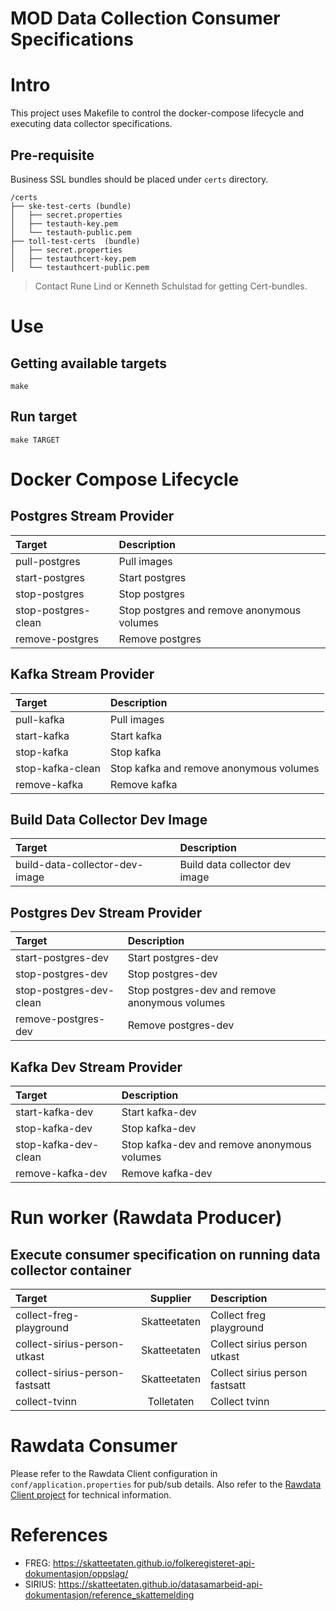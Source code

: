 # MOD Data Collection Consumer Specifications

# Intro

This project uses Makefile to control the docker-compose lifecycle and executing data collector specifications.

## Pre-requisite

Business SSL bundles should be placed under `certs` directory.

```
/certs
├── ske-test-certs (bundle)
│   ├── secret.properties
│   ├── testauth-key.pem
│   └── testauth-public.pem
├── toll-test-certs  (bundle)
│   ├── secret.properties
│   ├── testauthcert-key.pem
│   └── testauthcert-public.pem
```

> Contact Rune Lind or Kenneth Schulstad for getting Cert-bundles.

# Use

## Getting available targets

```
make
```

## Run target

```
make TARGET
```

# Docker Compose Lifecycle

## Postgres Stream Provider

|Target                         |Description                                     |
|:------------------------------|:-----------------------------------------------|
|pull-postgres                  |Pull images                            |
|start-postgres                 |Start postgres                                  |
|stop-postgres                  |Stop postgres                                   |
|stop-postgres-clean            |Stop postgres and remove anonymous volumes      |
|remove-postgres                |Remove postgres                                 |

## Kafka Stream Provider

|Target                         |Description                                     |
|:------------------------------|:-----------------------------------------------|
|pull-kafka                     |Pull images                               |
|start-kafka                    |Start kafka                                     |
|stop-kafka                     |Stop kafka                                      |
|stop-kafka-clean               |Stop kafka and remove anonymous volumes         |
|remove-kafka                   |Remove kafka                                    |

## Build Data Collector Dev Image

|Target                         |Description                                     |
|:------------------------------|:-----------------------------------------------|
|build-data-collector-dev-image |Build data collector dev image                  |

## Postgres Dev Stream Provider

|Target                         |Description                                     |
|:------------------------------|:-----------------------------------------------|
|start-postgres-dev             |Start postgres-dev                              |
|stop-postgres-dev              |Stop postgres-dev                               |
|stop-postgres-dev-clean        |Stop postgres-dev and remove anonymous volumes  |
|remove-postgres-dev            |Remove postgres-dev                             |

## Kafka Dev Stream Provider

|Target                         |Description                                     |
|:------------------------------|:-----------------------------------------------|
|start-kafka-dev                |Start kafka-dev                                 |
|stop-kafka-dev                 |Stop kafka-dev                                  |
|stop-kafka-dev-clean           |Stop kafka-dev and remove anonymous volumes     |
|remove-kafka-dev               |Remove kafka-dev                                |

# Run worker (Rawdata Producer)

## Execute consumer specification on running data collector container

|Target                         |Supplier     |Description                                     |
|:------------------------------|:-----------:|:-----------------------------------------------|
|collect-freg-playground        |Skatteetaten |Collect freg playground                         |
|collect-sirius-person-utkast   |Skatteetaten |Collect sirius person utkast                    |
|collect-sirius-person-fastsatt |Skatteetaten |Collect sirius person fastsatt                  |
|collect-tvinn                  |Tolletaten   |Collect tvinn                                   |


# Rawdata Consumer

Please refer to the Rawdata Client configuration in `conf/application.properties` for pub/sub details. Also refer to the [Rawdata Client project](https://github.com/statisticsnorway/rawdata-client-project) for technical information.

# References

* FREG: https://skatteetaten.github.io/folkeregisteret-api-dokumentasjon/oppslag/
* SIRIUS: https://skatteetaten.github.io/datasamarbeid-api-dokumentasjon/reference_skattemelding